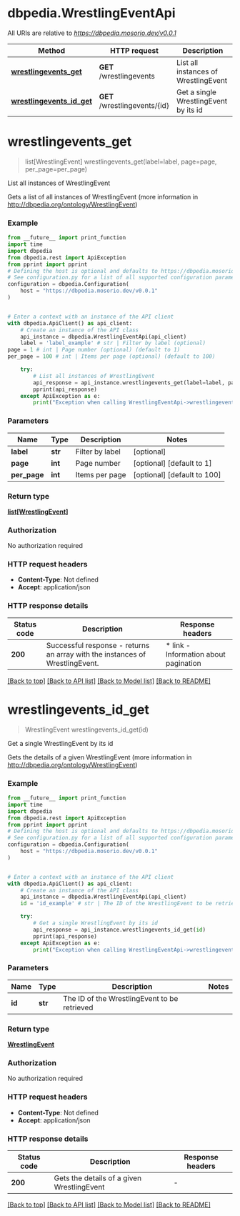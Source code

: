 # dbpedia.WrestlingEventApi

All URIs are relative to *https://dbpedia.mosorio.dev/v0.0.1*

Method | HTTP request | Description
------------- | ------------- | -------------
[**wrestlingevents_get**](WrestlingEventApi.md#wrestlingevents_get) | **GET** /wrestlingevents | List all instances of WrestlingEvent
[**wrestlingevents_id_get**](WrestlingEventApi.md#wrestlingevents_id_get) | **GET** /wrestlingevents/{id} | Get a single WrestlingEvent by its id


# **wrestlingevents_get**
> list[WrestlingEvent] wrestlingevents_get(label=label, page=page, per_page=per_page)

List all instances of WrestlingEvent

Gets a list of all instances of WrestlingEvent (more information in http://dbpedia.org/ontology/WrestlingEvent)

### Example

```python
from __future__ import print_function
import time
import dbpedia
from dbpedia.rest import ApiException
from pprint import pprint
# Defining the host is optional and defaults to https://dbpedia.mosorio.dev/v0.0.1
# See configuration.py for a list of all supported configuration parameters.
configuration = dbpedia.Configuration(
    host = "https://dbpedia.mosorio.dev/v0.0.1"
)


# Enter a context with an instance of the API client
with dbpedia.ApiClient() as api_client:
    # Create an instance of the API class
    api_instance = dbpedia.WrestlingEventApi(api_client)
    label = 'label_example' # str | Filter by label (optional)
page = 1 # int | Page number (optional) (default to 1)
per_page = 100 # int | Items per page (optional) (default to 100)

    try:
        # List all instances of WrestlingEvent
        api_response = api_instance.wrestlingevents_get(label=label, page=page, per_page=per_page)
        pprint(api_response)
    except ApiException as e:
        print("Exception when calling WrestlingEventApi->wrestlingevents_get: %s\n" % e)
```

### Parameters

Name | Type | Description  | Notes
------------- | ------------- | ------------- | -------------
 **label** | **str**| Filter by label | [optional] 
 **page** | **int**| Page number | [optional] [default to 1]
 **per_page** | **int**| Items per page | [optional] [default to 100]

### Return type

[**list[WrestlingEvent]**](WrestlingEvent.md)

### Authorization

No authorization required

### HTTP request headers

 - **Content-Type**: Not defined
 - **Accept**: application/json

### HTTP response details
| Status code | Description | Response headers |
|-------------|-------------|------------------|
**200** | Successful response - returns an array with the instances of WrestlingEvent. |  * link - Information about pagination <br>  |

[[Back to top]](#) [[Back to API list]](../README.md#documentation-for-api-endpoints) [[Back to Model list]](../README.md#documentation-for-models) [[Back to README]](../README.md)

# **wrestlingevents_id_get**
> WrestlingEvent wrestlingevents_id_get(id)

Get a single WrestlingEvent by its id

Gets the details of a given WrestlingEvent (more information in http://dbpedia.org/ontology/WrestlingEvent)

### Example

```python
from __future__ import print_function
import time
import dbpedia
from dbpedia.rest import ApiException
from pprint import pprint
# Defining the host is optional and defaults to https://dbpedia.mosorio.dev/v0.0.1
# See configuration.py for a list of all supported configuration parameters.
configuration = dbpedia.Configuration(
    host = "https://dbpedia.mosorio.dev/v0.0.1"
)


# Enter a context with an instance of the API client
with dbpedia.ApiClient() as api_client:
    # Create an instance of the API class
    api_instance = dbpedia.WrestlingEventApi(api_client)
    id = 'id_example' # str | The ID of the WrestlingEvent to be retrieved

    try:
        # Get a single WrestlingEvent by its id
        api_response = api_instance.wrestlingevents_id_get(id)
        pprint(api_response)
    except ApiException as e:
        print("Exception when calling WrestlingEventApi->wrestlingevents_id_get: %s\n" % e)
```

### Parameters

Name | Type | Description  | Notes
------------- | ------------- | ------------- | -------------
 **id** | **str**| The ID of the WrestlingEvent to be retrieved | 

### Return type

[**WrestlingEvent**](WrestlingEvent.md)

### Authorization

No authorization required

### HTTP request headers

 - **Content-Type**: Not defined
 - **Accept**: application/json

### HTTP response details
| Status code | Description | Response headers |
|-------------|-------------|------------------|
**200** | Gets the details of a given WrestlingEvent |  -  |

[[Back to top]](#) [[Back to API list]](../README.md#documentation-for-api-endpoints) [[Back to Model list]](../README.md#documentation-for-models) [[Back to README]](../README.md)

